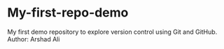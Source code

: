 # My-first-repo-demo
My first demo repository to explore version control using Git and GitHub.
<br>
Author: Arshad Ali 
